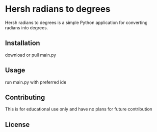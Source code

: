 # Hersh radians to degrees

Hersh radians to degrees is a simple Python application for converting radians into degrees.

## Installation

download or pull main.py

## Usage

run main.py with preferred ide

## Contributing

This is for educational use only and have no plans for future contribution

## License
